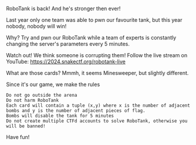RoboTank is back! And he's stronger then ever!

Last year only one team was able to pwn our favourite tank, but this year nobody, nobody will win!

Why? Try and pwn our RoboTank while a team of experts is constantly changing the server's parameters every 5 minutes.

Watch out! We think someone is corrupting them! Follow the live stream on YouTube: https://2024.snakectf.org/robotank-live

What are those cards? Mmmh, it seems Minesweeper, but slightly different.

Since it's our game, we make the rules

    Do not go outside the arena
    Do not harm RoboTank
    Each card will contain a tuple (x,y) where x is the number of adjacent bombs and y is the number of adjacent pieces of flag.
    Bombs will disable the tank for 5 minutes
    Do not create multiple CTFd accounts to solve RoboTank, otherwise you will be banned!

Have fun!

